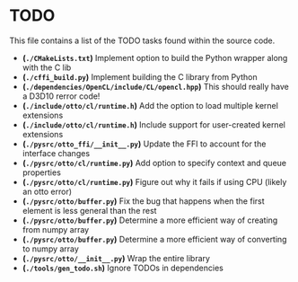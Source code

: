 # TODO
This file contains a list of the TODO tasks found within the source code.
- **(`./CMakeLists.txt`)** Implement option to build the Python wrapper along with the C lib
- **(`./cffi_build.py`)** Implement building the C library from Python
- **(`./dependencies/OpenCL/include/CL/opencl.hpp`)** This should really have a D3D10 rerror code!
- **(`./include/otto/cl/runtime.h`)** Add the option to load multiple kernel extensions
- **(`./include/otto/cl/runtime.h`)** Include support for user-created kernel extensions
- **(`./pysrc/otto_ffi/__init__.py`)** Update the FFI to account for the interface changes
- **(`./pysrc/otto/cl/runtime.py`)** Add option to specify context and queue properties
- **(`./pysrc/otto/cl/runtime.py`)** Figure out why it fails if using CPU (likely an otto error)
- **(`./pysrc/otto/buffer.py`)** Fix the bug that happens when the first element is less general than the rest
- **(`./pysrc/otto/buffer.py`)** Determine a more efficient way of creating from numpy array
- **(`./pysrc/otto/buffer.py`)** Determine a more efficient way of converting to numpy array
- **(`./pysrc/otto/__init__.py`)** Wrap the entire library
- **(`./tools/gen_todo.sh`)** Ignore TODOs in dependencies
